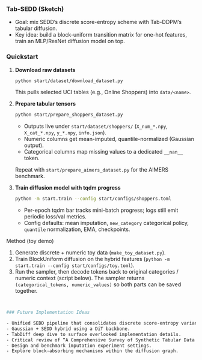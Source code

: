 ### Tab-SEDD (Sketch)

- Goal: mix SEDD’s discrete score-entropy scheme with Tab-DDPM’s tabular diffusion.  
- Key idea: build a block-uniform transition matrix for one-hot features, train an MLP/ResNet diffusion model on top.

### Quickstart

1. **Download raw datasets**  
   ```bash
   python start/dataset/download_dataset.py
   ```
   This pulls selected UCI tables (e.g., Online Shoppers) into `data/<name>`.

2. **Prepare tabular tensors**  
   ```bash
   python start/prepare_shoppers_dataset.py
   ```
   - Outputs live under `start/dataset/shoppers/` (`X_num_*.npy`, `X_cat_*.npy`, `y_*.npy`, `info.json`).
   - Numeric columns get mean-imputed, quantile-normalized (Gaussian output).  
   - Categorical columns map missing values to a dedicated `__nan__` token.

   Repeat with `start/prepare_aimers_dataset.py` for the AIMERS benchmark.

3. **Train diffusion model with tqdm progress**  
   ```bash
   python -m start.train --config start/configs/shoppers.toml
   ```
   - Per-epoch tqdm bar tracks mini-batch progress; logs still emit periodic loss/val metrics.
   - Config defaults: mean imputation, `new_category` categorical policy, `quantile` normalization, EMA, checkpoints.

Method (toy demo)
1. Generate discrete + numeric toy data (`make_toy_dataset.py`).
2. Train BlockUniform diffusion on the hybrid features (`python -m start.train --config start/configs/toy.toml`).
3. Run the sampler, then decode tokens back to original categories / numeric context (script below). The sampler returns `(categorical_tokens, numeric_values)` so both parts can be saved together.
  ```bash


### Future Implementation Ideas

- Unified SEDD pipeline that consolidates discrete score-entropy variants.
- Gaussian + SEDD hybrid using a DiT backbone.
- TabDiff deep dive to surface overlooked implementation details.
- Critical review of “A Comprehensive Survey of Synthetic Tabular Data Generation.”
- Design and benchmark imputation experiment settings.
- Explore block-absorbing mechanisms within the diffusion graph.
